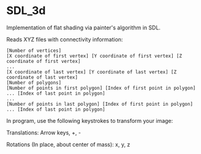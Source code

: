 # SDL_3d
Implementation of flat shading via painter's algorithm in SDL.



Reads XYZ files with connectivity information:



```
[Number of vertices]
[X coordinate of first vertex] [Y coordinate of first vertex] [Z coordinate of first vertex]
...
[X coordinate of last vertex] [Y coordinate of last vertex] [Z coordinate of last vertex]
[Number of polygons]
[Number of points in first polygon] [Index of first point in polygon] ... [Index of last point in polygon]
...
[Number of points in last polygon] [Index of first point in polygon] ... [Index of last point in polygon]
```

In program, use the following keystrokes to transform your image:

Translations: Arrow keys, +, -

Rotations (In place, about center of mass): x, y, z
